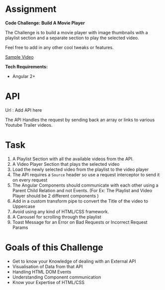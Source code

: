 # Assignment
**Code Challenge: Build A Movie Player**

The Challenge is to build a movie player with image thumbnails with a playlist section and a separate section to play the selected video.

Feel free to add in any other cool tweaks or features.

[Sample Video](http://video-player-hosting.s3-website.ap-south-1.amazonaws.com)

**Tech Requirements:**

- Angular 2+

**API**
=====
Url : Add API here

The API Handles the request by sending back an array or links to various Youtube Trailer videos.


**Task**
=====

1. A Playlist Section with all the available videos from the API.
2. A Video Player Section that plays the selected video
3. Load the newly selected video from the playlist to the video player
4. The API requires a `Source` header so use a request interceptor to send it on every request
5. The Angular Components should communicate with each other using a Parent Child Relation and not Events. (For Ex: The Playlist and Video Player should be 2 different components ) 
6. Add in a custom transform pipe to convert the Title of the video to Uppercase
7. Avoid using any kind of HTML/CSS framework.
8. A Carousel for scrolling through the playlist
9. Toast Message for an Error on Bad Requests or Incorrect Request Params

**Goals of this Challenge**
=====

- Get to know your Knowledge of dealing with an External API
- Visualisation of Data from that API
- Handling HTML DOM Events
- Understanding Component communication
- Know your Expertise of HTML/CSS
